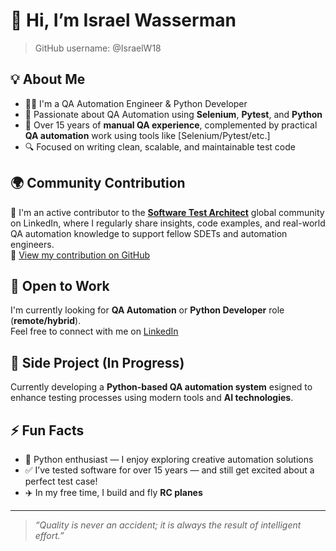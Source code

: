 # 👋 Hi, I’m Israel Wasserman
> GitHub username: @IsraelW18
> 
## 💡 About Me
- 👨‍💻 I'm a QA Automation Engineer & Python Developer
- 👀 Passionate about QA Automation using **Selenium**, **Pytest**, and **Python**
- 🧪 Over 15 years of **manual QA experience**, complemented by practical **QA automation** work using tools like [Selenium/Pytest/etc.]
- 🔍 Focused on writing clean, scalable, and maintainable test code

## 🌍 Community Contribution  
🧠 I'm an active contributor to the [**Software Test Architect**](https://www.linkedin.com/company/software-test-architect/posts/?feedView=all) global community on LinkedIn, where I regularly share insights, code examples, and real-world QA automation knowledge to support fellow SDETs and automation engineers.  
🔗 [View my contribution on GitHub](https://github.com/Test-Architect/pytest-python-sample)

## 💼 Open to Work
I'm currently looking for **QA Automation** or **Python Developer** role (**remote/hybrid**).  
Feel free to connect with me on [LinkedIn](https://www.linkedin.com/in/israel-wasserman/)

## 🚀 Side Project (In Progress)
Currently developing a **Python-based QA automation system** esigned to enhance testing processes using modern tools and **AI technologies**.

## ⚡ Fun Facts
- 🐍 Python enthusiast — I enjoy exploring creative automation solutions  
- ✅ I’ve tested software for over 15 years — and still get excited about a perfect test case!
- ✈️ In my free time, I build and fly **RC planes**

---

> _“Quality is never an accident; it is always the result of intelligent effort.”_
